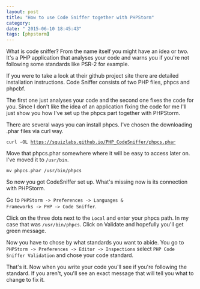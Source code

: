 ```yaml
---
layout: post
title: "How to use Code Sniffer together with PHPStorm"
category: 
date: " 2015-06-10 18:45:43"
tags: [phpstorm]
---
```


What is code sniffer? From the name itself you might have an idea or two. It's a PHP application that analyses your code and warns you if you're not following some standards like PSR-2 for example.

If you were to take a look at their github project site there are detailed installation instructions. Code Sniffer consists of two PHP files, phpcs and phpcbf.

The first one just analyses your code and the second one fixes the code for you. Since I don't like the idea of an application fixing the code for me I'll just show you how I've set up the phpcs part together with PHPStorm.

There are several ways you can install phpcs. I've chosen the downloading .phar files via curl way.

<code>curl -OL https://squizlabs.github.io/PHP_CodeSniffer/phpcs.phar</code>

Move that phpcs.phar somewhere where it will be easy to access later on.
I've moved it to <code>/usr/bin</code>.

<code>mv phpcs.phar /usr/bin/phpcs</code>

So now you got CodeSniffer set up. What's missing now is its connection with PHPStorm.

Go to <code>PHPStorm -> Preferences -> Languages & Frameworks -> PHP -> Code Sniffer</code>.

Click on the three dots next to the <code>Local</code> and enter your phpcs path. In my case that was <code>/usr/bin/phpcs</code>. Click on Validate and hopefully you'll get green message.

Now you have to chose by what standards you want to abide. You go to <code>PHPStorm -> Preferences -> Editor -> Inspections</code> select <code>PHP Code Sniffer Validation</code> and chose your code standard.

That's it. Now when you write your code you'll see if you're following the standard. If you aren't, you'll see an exact message that will tell you what to change to fix it.


